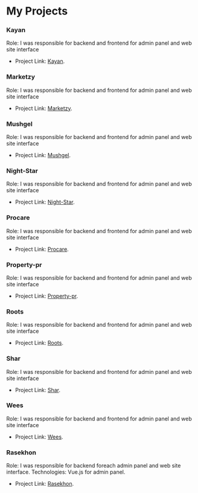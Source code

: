 # My Projects

### Kayan
Role: I was responsible for backend and frontend for admin panel and web site interface
* Project Link: [Kayan](kayanintl.com.sa).

### Marketzy
Role: I was responsible for backend and frontend for admin panel and web site interface
* Project Link: [Marketzy](marketzy.net).

### Mushgel
Role: I was responsible for backend and frontend for admin panel and web site interface
* Project Link: [Mushgel](mushgel.com).

### Night-Star
Role: I was responsible for backend and frontend for admin panel and web site interface
* Project Link: [Night-Star](https://night-star.net/).

### Procare
Role: I was responsible for backend and frontend for admin panel and web site interface
* Project Link: [Procare](https://procare.b.alyomhost.org/).

### Property-pr
Role: I was responsible for backend and frontend for admin panel and web site interface
* Project Link: [Property-pr](propertypr.net).

### Roots
Role: I was responsible for backend and frontend for admin panel and web site interface
* Project Link: [Roots](https://roots-united-ksa.com/).

### Shar
Role: I was responsible for backend and frontend for admin panel and web site interface
* Project Link: [Shar](fmalegal.com).

### Wees
Role: I was responsible for backend and frontend for admin panel and web site interface
* Project Link: [Wees](https://weesksa.com/).

### Rasekhon
Role: I was responsible for backend foreach admin panel and web site interface.
Technologies: Vue.js for admin panel.
* Project Link: [Rasekhon](https://hq-competition.roqay.solution/).

